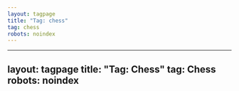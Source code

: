 ```yaml
---
layout: tagpage
title: "Tag: chess"
tag: chess
robots: noindex
---
```

---
layout: tagpage
title: "Tag: Chess"
tag: Chess
robots: noindex
---
